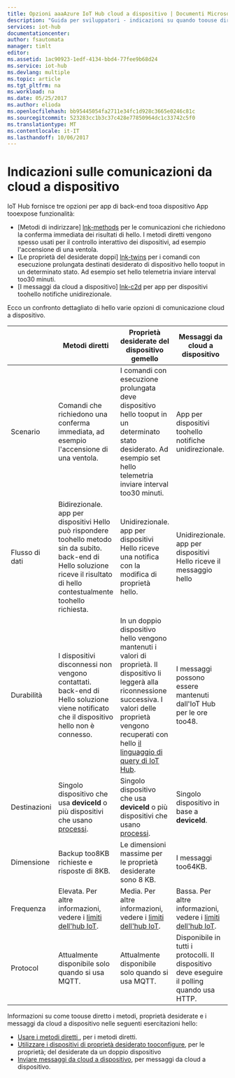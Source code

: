 ```yaml
---
title: Opzioni aaaAzure IoT Hub cloud a dispositivo | Documenti Microsoft
description: "Guida per sviluppatori - indicazioni su quando toouse diretta di metodi, di un doppio dispositivo proprietà desiderate o cloud a dispositivo messaggi per le comunicazioni cloud a dispositivo."
services: iot-hub
documentationcenter: 
author: fsautomata
manager: timlt
editor: 
ms.assetid: 1ac90923-1edf-4134-bbd4-77fee9b68d24
ms.service: iot-hub
ms.devlang: multiple
ms.topic: article
ms.tgt_pltfrm: na
ms.workload: na
ms.date: 05/25/2017
ms.author: elioda
ms.openlocfilehash: bb95445054fa2711e34fc1d928c3665e0246c81c
ms.sourcegitcommit: 523283cc1b3c37c428e77850964dc1c33742c5f0
ms.translationtype: MT
ms.contentlocale: it-IT
ms.lasthandoff: 10/06/2017
---
```

# <a name="cloud-to-device-communications-guidance"></a>Indicazioni sulle comunicazioni da cloud a dispositivo
IoT Hub fornisce tre opzioni per app di back-end tooa dispositivo App tooexpose funzionalità:

* [Metodi di indirizzare] [ lnk-methods] per le comunicazioni che richiedono la conferma immediata dei risultati di hello. I metodi diretti vengono spesso usati per il controllo interattivo dei dispositivi, ad esempio l'accensione di una ventola.
* [Le proprietà del desiderate doppi] [ lnk-twins] per i comandi con esecuzione prolungata destinati desiderato di dispositivo hello tooput in un determinato stato. Ad esempio set hello telemetria inviare interval too30 minuti.
* [I messaggi da cloud a dispositivo] [ lnk-c2d] per app per dispositivi toohello notifiche unidirezionale.

Ecco un confronto dettagliato di hello varie opzioni di comunicazione cloud a dispositivo.

|  | Metodi diretti | Proprietà desiderate del dispositivo gemello | Messaggi da cloud a dispositivo |
| ---- | ------- | ---------- | ---- |
| Scenario | Comandi che richiedono una conferma immediata, ad esempio l'accensione di una ventola. | I comandi con esecuzione prolungata deve dispositivo hello tooput in un determinato stato desiderato. Ad esempio set hello telemetria inviare interval too30 minuti. | App per dispositivi toohello notifiche unidirezionale. |
| Flusso di dati | Bidirezionale. app per dispositivi Hello può rispondere toohello metodo sin da subito. back-end di Hello soluzione riceve il risultato di hello contestualmente toohello richiesta. | Unidirezionale. app per dispositivi Hello riceve una notifica con la modifica di proprietà hello. | Unidirezionale. app per dispositivi Hello riceve il messaggio hello
| Durabilità | I dispositivi disconnessi non vengono contattati. back-end di Hello soluzione viene notificato che il dispositivo hello non è connesso. | In un doppio dispositivo hello vengono mantenuti i valori di proprietà. Il dispositivo li leggerà alla riconnessione successiva. I valori delle proprietà vengono recuperati con hello [il linguaggio di query di IoT Hub][lnk-query]. | I messaggi possono essere mantenuti dall'IoT Hub per le ore too48. |
| Destinazioni | Singolo dispositivo che usa **deviceId** o più dispositivi che usano [processi][lnk-jobs]. | Singolo dispositivo che usa **deviceId** o più dispositivi che usano [processi][lnk-jobs]. | Singolo dispositivo in base a **deviceId**. |
| Dimensione | Backup too8KB richieste e risposte di 8KB. | Le dimensioni massime per le proprietà desiderate sono 8 KB. | I messaggi too64KB. |
| Frequenza | Elevata. Per altre informazioni, vedere i [limiti dell'hub IoT][lnk-quotas]. | Media. Per altre informazioni, vedere i [limiti dell'hub IoT][lnk-quotas]. | Bassa. Per altre informazioni, vedere i [limiti dell'hub IoT][lnk-quotas]. |
| Protocol | Attualmente disponibile solo quando si usa MQTT. | Attualmente disponibile solo quando si usa MQTT. | Disponibile in tutti i protocolli. Il dispositivo deve eseguire il polling quando usa HTTP. |

Informazioni su come toouse diretto i metodi, proprietà desiderate e i messaggi da cloud a dispositivo nelle seguenti esercitazioni hello:

* [Usare i metodi diretti ][lnk-methods-tutorial], per i metodi diretti.
* [Utilizzare i dispositivi di proprietà desiderato tooconfigure][lnk-twin-properties], per le proprietà; del desiderate da un doppio dispositivo 
* [Inviare messaggi da cloud a dispositivo][lnk-c2d-tutorial], per messaggi da cloud a dispositivo.

[lnk-twins]: iot-hub-devguide-device-twins.md
[lnk-quotas]: iot-hub-devguide-quotas-throttling.md
[lnk-query]: iot-hub-devguide-query-language.md
[lnk-jobs]: iot-hub-devguide-jobs.md
[lnk-c2d]: iot-hub-devguide-messages-c2d.md
[lnk-methods]: iot-hub-devguide-direct-methods.md
[lnk-methods-tutorial]: iot-hub-node-node-direct-methods.md
[lnk-twin-properties]: iot-hub-node-node-twin-how-to-configure.md
[lnk-c2d-tutorial]: iot-hub-node-node-c2d.md
